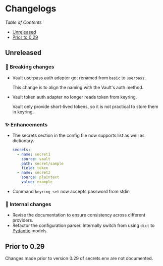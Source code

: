 # Changelogs

*Table of Contents*

<!-- no toc -->
- [Unreleased](#unreleased)
- [Prior to 0.29](#prior-to-029)


## Unreleased

### 🚨 Breaking changes

* Vault userpass auth adapter got renamed from `basic` to `userpass`.

  This change is to align the naming with the Vault's auth method.

* Vault token auth adapter no longer reads token from keyring.

  Vault only provide short-lived tokens, so it is not practical to store them in keyring.

### ✨ Enhancements

* The secrets section in the config file now supports list as well as dictionary.

  ```yaml
  secrets:
    - name: secret1
      source: vault
      path: secret/sample
      field: token
    - name: secret2
      source: plaintext
      value: example
  ```

* Command `keyring set` now accepts password from stdin

### 🚧 Internal changes

* Revise the documentation to ensure consistency across different providers.
* Refactor the configuration parser. Internally switch from using `dict` to [Pydantic](https://docs.pydantic.dev/latest/) models.


## Prior to 0.29

Changes made prior to version 0.29 of secrets.env are not documented.
